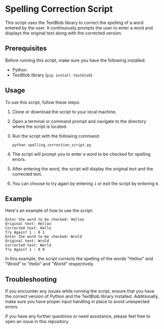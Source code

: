 # Spelling Correction Script

This script uses the TextBlob library to correct the spelling of a word entered by the user. It continuously prompts the user to enter a word and displays the original text along with the corrected version.

## Prerequisites

Before running this script, make sure you have the following installed:

- Python
- TextBlob library (`pip install textblob`)

## Usage

To use this script, follow these steps:

1. Clone or download the script to your local machine.
2. Open a terminal or command prompt and navigate to the directory where the script is located.
3. Run the script with the following command:

   ```
   python spelling_correction_script.py
   ```

4. The script will prompt you to enter a word to be checked for spelling errors.
5. After entering the word, the script will display the original text and the corrected text.
6. You can choose to try again by entering `1` or exit the script by entering `0`.

## Example

Here's an example of how to use the script:

```
Enter the word to be checked: Helloo
Original text: Helloo
Corrected text: Hello
Try Again? 1 : 0 1
Enter the word to be checked: Wrold
Original text: Wrold
Corrected text: World
Try Again? 1 : 0 0
```

In this example, the script corrects the spelling of the words "Helloo" and "Wrold" to "Hello" and "World" respectively.

## Troubleshooting

If you encounter any issues while running the script, ensure that you have the correct version of Python and the TextBlob library installed. Additionally, make sure you have proper input handling in place to avoid unexpected errors.

If you have any further questions or need assistance, please feel free to open an issue in this repository.